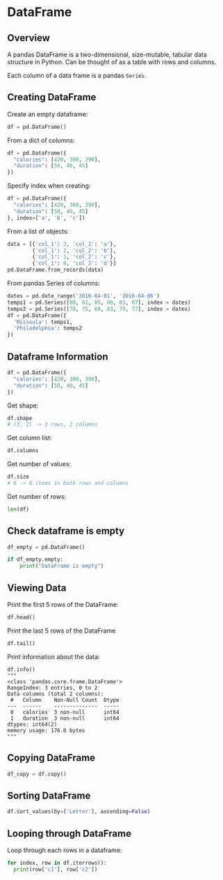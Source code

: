 # DataFrame

## Overview

A pandas DataFrame is a two-dimensional, size-mutable, tabular data structure in Python. Can be thought of as a table with rows and columns.

Each column of a data frame is a pandas `Series`.


## Creating DataFrame

Create an empty dataframe:
```py
df = pd.DataFrame()
```

From a dict of columns:
```py
df = pd.DataFrame({
  "calories": [420, 380, 390],
  "duration": [50, 40, 45]
})
```

Specify index when creating:
```py
df = pd.DataFrame({
  "calories": [420, 380, 390],
  "duration": [50, 40, 45]
}, index=['a', 'b', 'c'])
```

From a list of objects:
```py
data = [{'col_1': 3, 'col_2': 'a'},
        {'col_1': 2, 'col_2': 'b'},
        {'col_1': 1, 'col_2': 'c'},
        {'col_1': 0, 'col_2': 'd'}]
pd.DataFrame.from_records(data)
```

From pandas Series of columns:
```py
dates = pd.date_range('2016-04-01', '2016-04-06')
temps1 = pd.Series([80, 82, 85, 90, 83, 87], index = dates)
temps2 = pd.Series([70, 75, 69, 83, 79, 77], index = dates)
df = pd.DataFrame({
  'Missoula': temps1, 
  'Philadelphia': temps2
})
```


## Dataframe Information

```py
df = pd.DataFrame({
  "calories": [420, 380, 390],
  "duration": [50, 40, 45]
})
```

Get shape:
```py
df.shape
# (3, 2) -> 3 rows, 2 columns
```

Get column list:
```py
df.columns
```

Get number of values:
```py
df.size
# 6 -> 6 items in both rows and columns
```

Get number of rows:
```py
len(df)
```

## Check dataframe is empty
```py
df_empty = pd.DataFrame()

if df_empty.empty:
    print("DataFrame is empty")
```

## Viewing Data

Print the first 5 rows of the DataFrame:
```py
df.head()
```

Print the last 5 rows of the DataFrame
```py
df.tail()
```

Print information about the data:
```
df.info()
"""
<class 'pandas.core.frame.DataFrame'>
RangeIndex: 3 entries, 0 to 2
Data columns (total 2 columns):
 #   Column    Non-Null Count  Dtype
---  ------    --------------  -----
 0   calories  3 non-null      int64
 1   duration  3 non-null      int64
dtypes: int64(2)
memory usage: 176.0 bytes
"""
```


## Copying DataFrame

```py
df_copy = df.copy()
```


## Sorting DataFrame

```py
df.sort_values(by=['Letter'], ascending=False)
```


## Looping through DataFrame

Loop through each rows in a dataframe:

```py
for index, row in df.iterrows():
  print(row['c1'], row['c2'])
```
